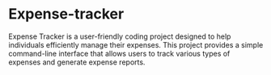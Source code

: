 # Expense-tracker
Expense Tracker is a user-friendly coding project designed to help individuals efficiently manage their expenses. This project provides a simple command-line interface that allows users to track various types of expenses and generate expense reports.
